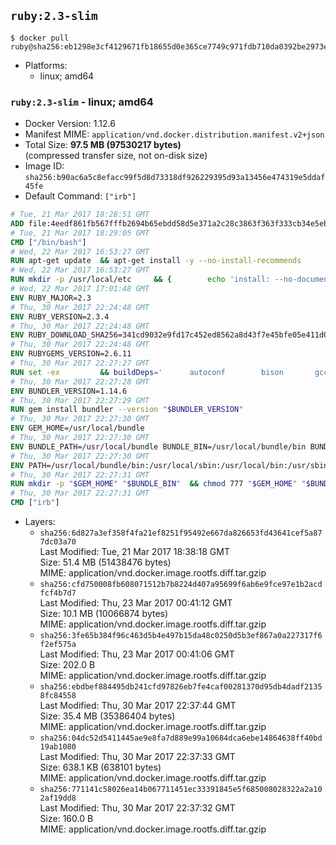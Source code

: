 ## `ruby:2.3-slim`

```console
$ docker pull ruby@sha256:eb1298e3cf4129671fb18655d0e365ce7749c971fdb710da0392be2973ecb0f7
```

-	Platforms:
	-	linux; amd64

### `ruby:2.3-slim` - linux; amd64

-	Docker Version: 1.12.6
-	Manifest MIME: `application/vnd.docker.distribution.manifest.v2+json`
-	Total Size: **97.5 MB (97530217 bytes)**  
	(compressed transfer size, not on-disk size)
-	Image ID: `sha256:b90ac6a5c8efacc99f5d8d73318df926229395d93a13456e474319e5ddaf45fe`
-	Default Command: `["irb"]`

```dockerfile
# Tue, 21 Mar 2017 18:28:51 GMT
ADD file:4eedf861fb567fffb2694b65ebdd58d5e371a2c28c3863f363f333cb34e5eb7b in / 
# Tue, 21 Mar 2017 18:29:05 GMT
CMD ["/bin/bash"]
# Wed, 22 Mar 2017 16:53:27 GMT
RUN apt-get update 	&& apt-get install -y --no-install-recommends 		bzip2 		ca-certificates 		libffi-dev 		libgdbm3 		libssl-dev 		libyaml-dev 		procps 		zlib1g-dev 	&& rm -rf /var/lib/apt/lists/*
# Wed, 22 Mar 2017 16:53:27 GMT
RUN mkdir -p /usr/local/etc 	&& { 		echo 'install: --no-document'; 		echo 'update: --no-document'; 	} >> /usr/local/etc/gemrc
# Wed, 22 Mar 2017 17:01:48 GMT
ENV RUBY_MAJOR=2.3
# Thu, 30 Mar 2017 22:24:48 GMT
ENV RUBY_VERSION=2.3.4
# Thu, 30 Mar 2017 22:24:48 GMT
ENV RUBY_DOWNLOAD_SHA256=341cd9032e9fd17c452ed8562a8d43f7e45bfe05e411d0d7d627751dd82c578c
# Thu, 30 Mar 2017 22:24:48 GMT
ENV RUBYGEMS_VERSION=2.6.11
# Thu, 30 Mar 2017 22:27:27 GMT
RUN set -ex 		&& buildDeps=' 		autoconf 		bison 		gcc 		libbz2-dev 		libgdbm-dev 		libglib2.0-dev 		libncurses-dev 		libreadline-dev 		libxml2-dev 		libxslt-dev 		make 		ruby 		wget 		xz-utils 	' 	&& apt-get update 	&& apt-get install -y --no-install-recommends $buildDeps 	&& rm -rf /var/lib/apt/lists/* 		&& wget -O ruby.tar.xz "https://cache.ruby-lang.org/pub/ruby/${RUBY_MAJOR%-rc}/ruby-$RUBY_VERSION.tar.xz" 	&& echo "$RUBY_DOWNLOAD_SHA256 *ruby.tar.xz" | sha256sum -c - 		&& mkdir -p /usr/src/ruby 	&& tar -xJf ruby.tar.xz -C /usr/src/ruby --strip-components=1 	&& rm ruby.tar.xz 		&& cd /usr/src/ruby 		&& { 		echo '#define ENABLE_PATH_CHECK 0'; 		echo; 		cat file.c; 	} > file.c.new 	&& mv file.c.new file.c 		&& autoconf 	&& ./configure --disable-install-doc --enable-shared 	&& make -j"$(nproc)" 	&& make install 		&& apt-get purge -y --auto-remove $buildDeps 	&& cd / 	&& rm -r /usr/src/ruby 		&& gem update --system "$RUBYGEMS_VERSION"
# Thu, 30 Mar 2017 22:27:28 GMT
ENV BUNDLER_VERSION=1.14.6
# Thu, 30 Mar 2017 22:27:29 GMT
RUN gem install bundler --version "$BUNDLER_VERSION"
# Thu, 30 Mar 2017 22:27:30 GMT
ENV GEM_HOME=/usr/local/bundle
# Thu, 30 Mar 2017 22:27:30 GMT
ENV BUNDLE_PATH=/usr/local/bundle BUNDLE_BIN=/usr/local/bundle/bin BUNDLE_SILENCE_ROOT_WARNING=1 BUNDLE_APP_CONFIG=/usr/local/bundle
# Thu, 30 Mar 2017 22:27:30 GMT
ENV PATH=/usr/local/bundle/bin:/usr/local/sbin:/usr/local/bin:/usr/sbin:/usr/bin:/sbin:/bin
# Thu, 30 Mar 2017 22:27:31 GMT
RUN mkdir -p "$GEM_HOME" "$BUNDLE_BIN" 	&& chmod 777 "$GEM_HOME" "$BUNDLE_BIN"
# Thu, 30 Mar 2017 22:27:31 GMT
CMD ["irb"]
```

-	Layers:
	-	`sha256:6d827a3ef358f4fa21ef8251f95492e667da826653fd43641cef5a877dc03a70`  
		Last Modified: Tue, 21 Mar 2017 18:38:18 GMT  
		Size: 51.4 MB (51438476 bytes)  
		MIME: application/vnd.docker.image.rootfs.diff.tar.gzip
	-	`sha256:cfd750008fb608071512b7b8224d407a95699f6ab6e9fce97e1b2acdfcf4b7d7`  
		Last Modified: Thu, 23 Mar 2017 00:41:12 GMT  
		Size: 10.1 MB (10066874 bytes)  
		MIME: application/vnd.docker.image.rootfs.diff.tar.gzip
	-	`sha256:3fe65b384f96c463d5b4e497b15da48c0250d5b3ef867a0a227317f6f2ef575a`  
		Last Modified: Thu, 23 Mar 2017 00:41:06 GMT  
		Size: 202.0 B  
		MIME: application/vnd.docker.image.rootfs.diff.tar.gzip
	-	`sha256:ebdbef884495db241cfd97826eb7fe4caf00281370d95db4dadf21358fc84558`  
		Last Modified: Thu, 30 Mar 2017 22:37:44 GMT  
		Size: 35.4 MB (35386404 bytes)  
		MIME: application/vnd.docker.image.rootfs.diff.tar.gzip
	-	`sha256:04dc52d5411445ae9e8fa7d889e99a10684dca6ebe14864638ff40bd19ab1080`  
		Last Modified: Thu, 30 Mar 2017 22:37:33 GMT  
		Size: 638.1 KB (638101 bytes)  
		MIME: application/vnd.docker.image.rootfs.diff.tar.gzip
	-	`sha256:771141c58026ea14b067711451ec33391845e5f685008028322a2a102af19dd8`  
		Last Modified: Thu, 30 Mar 2017 22:37:32 GMT  
		Size: 160.0 B  
		MIME: application/vnd.docker.image.rootfs.diff.tar.gzip
